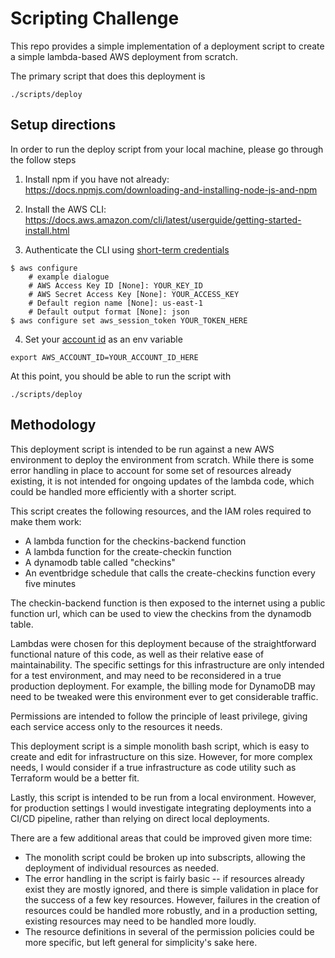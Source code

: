 # Scripting Challenge

This repo provides a simple implementation of a deployment script to create a simple lambda-based AWS deployment from scratch.

The primary script that does this deployment is 

```
./scripts/deploy
```

## Setup directions

In order to run the deploy script from your local machine, please go through the follow steps

1. Install npm if you have not already: https://docs.npmjs.com/downloading-and-installing-node-js-and-npm

2. Install the AWS CLI:
https://docs.aws.amazon.com/cli/latest/userguide/getting-started-install.html

3. Authenticate the CLI using [short-term credentials](https://aws.amazon.com/blogs/security/aws-single-sign-on-now-enables-command-line-interface-access-for-aws-accounts-using-corporate-credentials/)
```
$ aws configure
    # example dialogue
    # AWS Access Key ID [None]: YOUR_KEY_ID
    # AWS Secret Access Key [None]: YOUR_ACCESS_KEY
    # Default region name [None]: us-east-1
    # Default output format [None]: json
$ aws configure set aws_session_token YOUR_TOKEN_HERE
```

4. Set your [account id](https://docs.aws.amazon.com/accounts/latest/reference/manage-acct-identifiers.html) as an env variable
```
export AWS_ACCOUNT_ID=YOUR_ACCOUNT_ID_HERE
```

At this point, you should be able to run the script with 
```
./scripts/deploy
```

## Methodology
This deployment script is intended to be run against a new AWS environment to deploy the environment from scratch. While there is some error handling in place to account for some set of resources already existing, it is not intended for ongoing updates of the lambda code, which could be handled more efficiently with a shorter script.

This script creates the following resources, and the IAM roles required to make them work:
* A lambda function for the checkins-backend function
* A lambda function for the create-checkin function
* A dynamodb table called "checkins"
* An eventbridge schedule that calls the create-checkins function every five minutes

The checkin-backend function is then exposed to the internet using a public function url, which can be used to view the checkins from the dynamodb table.

Lambdas were chosen for this deployment because of the straightforward functional nature of this code, as well as their relative ease of maintainability. The specific settings for this infrastructure are only intended for a test environment, and may need to be reconsidered in a true production deployment. For example, the billing mode for DynamoDB may need to be tweaked were this environment ever to get considerable traffic.

Permissions are intended to follow the principle of least privilege, giving each service access only to the resources it needs.

This deployment script is a simple monolith bash script, which is easy to create and edit for infrastructure on this size. However, for more complex needs, I would consider if a true infrastructure as code utility such as Terraform would be a better fit. 

Lastly, this script is intended to be run from a local environment. However, for production settings I would investigate integrating deployments into a CI/CD pipeline, rather than relying on direct local deployments. 

There are a few additional areas that could be improved given more time:
* The monolith script could be broken up into subscripts, allowing the deployment of individual resources as needed.
* The error handling in the script is fairly basic -- if resources already exist they are mostly ignored, and there is simple validation in place for the success of a few key resources. However, failures in the creation of resources could be handled more robustly, and in a production setting, existing resources may need to be handled more loudly.
* The resource definitions in several of the permission policies could be more specific, but left general for simplicity's sake here. 

